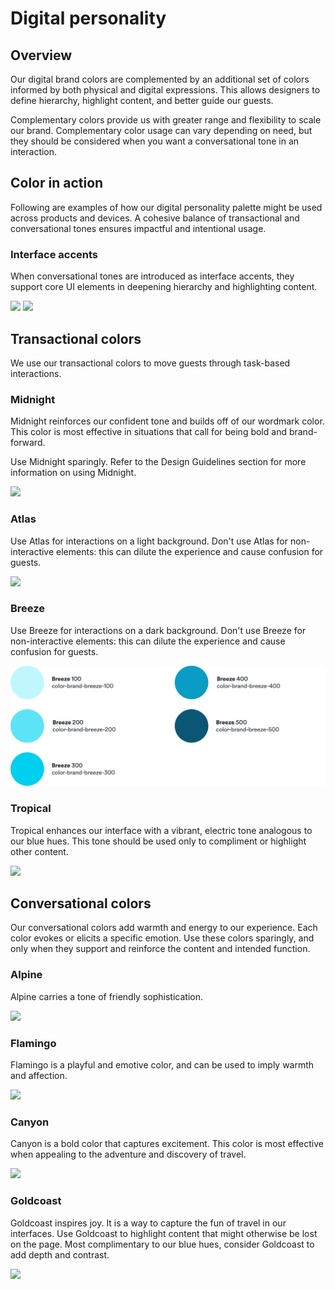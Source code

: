 # Digital personality

## Overview

Our digital brand colors are complemented by an additional set of colors informed by both physical and digital expressions. This allows designers to define hierarchy, highlight content, and better guide our guests.

Complementary colors provide us with greater range and flexibility to scale our brand. Complementary color usage can vary depending on need, but they should be considered when you want a conversational tone in an interaction.

<!-- <iframe title="vimeo-player" src="https://player.vimeo.com/video/369435460" width="640" height="384" frameborder="0" allowfullscreen></iframe> -->

## Color in action

Following are examples of how our digital personality palette might be used across products and devices. A cohesive balance of transactional and conversational tones ensures impactful and intentional usage.

### Interface accents

When conversational tones are introduced as interface accents, they support core UI elements in deepening hierarchy and highlighting content.

![](/images/content/digitalPersonality/interfaceAccents.jpg)
![](/images/content/digitalPersonality/interfaceAccents(2).gif)

## Transactional colors

We use our transactional colors to move guests through task-based interactions.

### Midnight

Midnight reinforces our confident tone and builds off of our wordmark color. This color is most effective in situations that call for being bold and brand-forward.

Use Midnight sparingly. Refer to the Design Guidelines section for more information on using Midnight.

![](/images/content/digitalPersonality/transactionalColorsMidnight.jpg)

### Atlas

Use Atlas for interactions on a light background. Don't use Atlas for non-interactive elements: this can dilute the experience and cause confusion for guests.

![](/images/content/digitalPersonality/transactionalColorsAtlas.jpg)

### Breeze

Use Breeze for interactions on a dark background. Don't use Breeze for non-interactive elements: this can dilute the experience and cause confusion for guests.

![](transactionalColorsBreeze.jpg)

### Tropical
Tropical enhances our interface with a vibrant, electric tone analogous to our blue hues. This tone should be used only to compliment or highlight other content.

![](/images/content/digitalPersonality/transactionalColorsTropical.jpg)


## Conversational colors

Our conversational colors add warmth and energy to our experience. Each color evokes or elicits a specific emotion.
Use these colors sparingly, and only when they support and reinforce the content and intended function.

### Alpine

Alpine carries a tone of friendly sophistication.

![](/images/content/digitalPersonality/conversationalColorsAlpine.jpg)

### Flamingo

Flamingo is a playful and emotive color, and can be used to imply warmth and affection.

![](/images/content/digitalPersonality/conversationalColorsFlamingo.jpg)

### Canyon

Canyon is a bold color that captures excitement. This color is most effective when appealing to the adventure and discovery of travel.

![](/images/content/digitalPersonality/conversationalColorsCanyon.jpg)

### Goldcoast

Goldcoast inspires joy. It is a way to capture the fun of travel in our interfaces. Use Goldcoast to highlight content that might otherwise be lost on the page. Most complimentary to our blue hues, consider Goldcoast to add depth and contrast.

![](/images/content/digitalPersonality/conversationalColorsGoldcoast.jpg)
